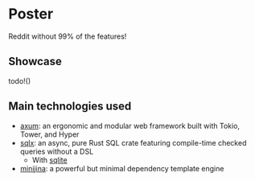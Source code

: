 # Poster

Reddit without 99% of the features!

## Showcase

todo!()

## Main technologies used

- [axum](https://github.com/tokio-rs/axum): an ergonomic and modular web framework built with Tokio, Tower, and Hyper
- [sqlx](https://github.com/launchbadge/sqlx): an async, pure Rust SQL crate featuring compile-time checked queries without a DSL
  - With [sqlite](https://sqlite.org/index.html)
- [minijina](https://github.com/mitsuhiko/minijinja): a powerful but minimal dependency template engine